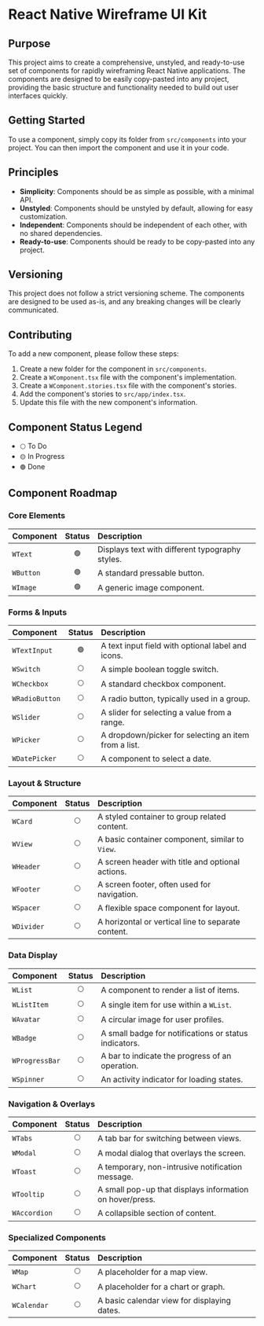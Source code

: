 # React Native Wireframe UI Kit

## Purpose

This project aims to create a comprehensive, unstyled, and ready-to-use set of components for rapidly wireframing React Native applications. The components are designed to be easily copy-pasted into any project, providing the basic structure and functionality needed to build out user interfaces quickly.

## Getting Started

To use a component, simply copy its folder from `src/components` into your project. You can then import the component and use it in your code.

## Principles

- **Simplicity**: Components should be as simple as possible, with a minimal API.
- **Unstyled**: Components should be unstyled by default, allowing for easy customization.
- **Independent**: Components should be independent of each other, with no shared dependencies.
- **Ready-to-use**: Components should be ready to be copy-pasted into any project.

## Versioning

This project does not follow a strict versioning scheme. The components are designed to be used as-is, and any breaking changes will be clearly communicated.

## Contributing

To add a new component, please follow these steps:

1.  Create a new folder for the component in `src/components`.
2.  Create a `WComponent.tsx` file with the component's implementation.
3.  Create a `WComponent.stories.tsx` file with the component's stories.
4.  Add the component's stories to `src/app/index.tsx`.
5.  Update this file with the new component's information.

## Component Status Legend

-   `⚪️` To Do
-   `🟡` In Progress
-   `🟢` Done

## Component Roadmap

### Core Elements

| Component | Status | Description |
| :--- | :---: | :--- |
| `WText` | `🟢` | Displays text with different typography styles. |
| `WButton` | `🟢` | A standard pressable button. |
| `WImage` | `🟢` | A generic image component. |

### Forms & Inputs

| Component | Status | Description |
| :--- | :---: | :--- |
| `WTextInput` | `🟢` | A text input field with optional label and icons. |
| `WSwitch` | `⚪️` | A simple boolean toggle switch. |
| `WCheckbox` | `⚪️` | A standard checkbox component. |
| `WRadioButton` | `⚪️` | A radio button, typically used in a group. |
| `WSlider` | `⚪️` | A slider for selecting a value from a range. |
| `WPicker` | `⚪️` | A dropdown/picker for selecting an item from a list. |
| `WDatePicker` | `⚪️` | A component to select a date. |

### Layout & Structure

| Component | Status | Description |
| :--- | :---: | :--- |
| `WCard` | `⚪️` | A styled container to group related content. |
| `WView` | `⚪️` | A basic container component, similar to `View`. |
| `WHeader` | `⚪️` | A screen header with title and optional actions. |
| `WFooter` | `⚪️` | A screen footer, often used for navigation. |
| `WSpacer` | `⚪️` | A flexible space component for layout. |
| `WDivider` | `⚪️` | A horizontal or vertical line to separate content. |

### Data Display

| Component | Status | Description |
| :--- | :---: | :--- |
| `WList` | `⚪️` | A component to render a list of items. |
| `WListItem` | `⚪️` | A single item for use within a `WList`. |
| `WAvatar` | `⚪️` | A circular image for user profiles. |
| `WBadge` | `⚪️` | A small badge for notifications or status indicators. |
| `WProgressBar` | `⚪️` | A bar to indicate the progress of an operation. |
| `WSpinner` | `⚪️` | An activity indicator for loading states. |

### Navigation & Overlays

| Component | Status | Description |
| :--- | :---: | :--- |
| `WTabs` | `⚪️` | A tab bar for switching between views. |
| `WModal` | `⚪️` | A modal dialog that overlays the screen. |
| `WToast` | `⚪️` | A temporary, non-intrusive notification message. |
| `WTooltip` | `⚪️` | A small pop-up that displays information on hover/press. |
| `WAccordion` | `⚪️` | A collapsible section of content. |

### Specialized Components

| Component | Status | Description |
| :--- | :---: | :--- |
| `WMap` | `⚪️` | A placeholder for a map view. |
| `WChart` | `⚪️` | A placeholder for a chart or graph. |
| `WCalendar` | `⚪️` | A basic calendar view for displaying dates. |
